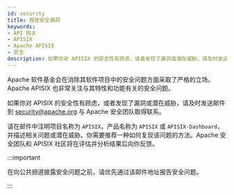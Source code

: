 ```yaml
---
id: security
title: 报告安全漏洞
keywords:
- API 网关
- APISIX
- Apache APISIX
- 安全
description: 如果你对 APISIX 的安全性有顾虑，或者发现了漏洞或潜在威胁，请及时发送邮件到 security@apache.org 与 Apache 安全团队取得联系。
---
```


Apache 软件基金会在消除其软件项目中的安全问题方面采取了严格的立场。Apache APISIX 也非常关注与其特性和功能有关的安全问题。

如果你对 APISIX 的安全性有顾虑，或者发现了漏洞或潜在威胁，请及时发送邮件到 security@apache.org 与 Apache 安全团队取得联系。

请在邮件中注明项目名称为 `APISIX`，产品名称为 `APISIX` 或 `APISIX-Dashboard`，并描述相关问题或潜在威胁。你需要推荐一种如何复现该问题的方法。Apache 安全团队和 APISIX 社区将在评估并分析结果后向你反馈。

:::important

在向公共频道披露安全问题之前，请优先通过该邮件地址报告安全问题。

:::
